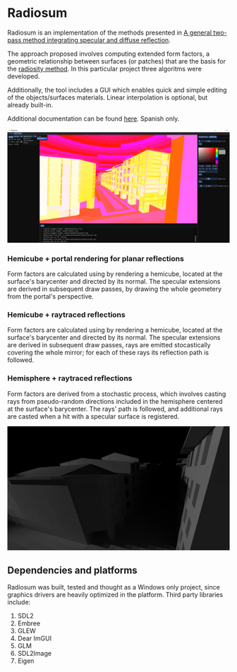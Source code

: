 # Radiosum

Radiosum is an implementation of the methods presented in [A general two-pass method integrating specular and diffuse reflection](http://www0.cs.ucl.ac.uk/research/vr/Projects/VLF/vlfpapers/multi-pass_hybrid/Sillion_F__A_general_two-pass_method_integrating_specular_and_diffuse_reflections.pdf).

The approach proposed involves computing extended form factors, a geometric relationship between surfaces (or patches) that are the basis for the [radiosity method](https://en.wikipedia.org/wiki/Radiosity_(computer_graphics)). In this particular project three algoritms were developed.

Additionally, the tool includes a GUI which enables quick and simple editing of the objects/surfaces materials. Linear interpolation is optional, but already built-in.

Additional documentation can be found [here](https://github.com/brunosegiu/radiosum/blob/master/docs/latex/report.pdf). Spanish only.

![UI](https://raw.githubusercontent.com/brunosegiu/radiosum/master/docs/latex/assets/ui-ex.png)

### Hemicube + portal rendering for planar reflections
Form factors are calculated using by rendering a hemicube, located at the surface's barycenter and directed by its normal.
The specular extensions are derived in subsequent draw passes, by drawing the whole geometery from the portal's perspective.

### Hemicube + raytraced reflections
Form factors are calculated using by rendering a hemicube, located at the surface's barycenter and directed by its normal.
The specular extensions are derived in subsequent draw passes, rays are emitted stocastically covering the whole mirror; for each of these rays its reflection path is followed.

### Hemisphere + raytraced reflections
Form factors are derived from a stochastic process, which involves casting rays from pseudo-random directions included in the hemisphere centered at the surface's barycenter.
The rays' path is followed, and additional rays are casted when a hit with a specular surface is registered.

![street](https://raw.githubusercontent.com/brunosegiu/radiosum/master/docs/latex/assets/sdif.png)

## Dependencies and platforms
Radiosum was built, tested and thought as a Windows only project, since graphics drivers are heavily optimized in the platform.
Third party libraries include:

1. SDL2
2. Embree
3. GLEW
4. Dear ImGUI
5. GLM
6. SDL2Image
7. Eigen
